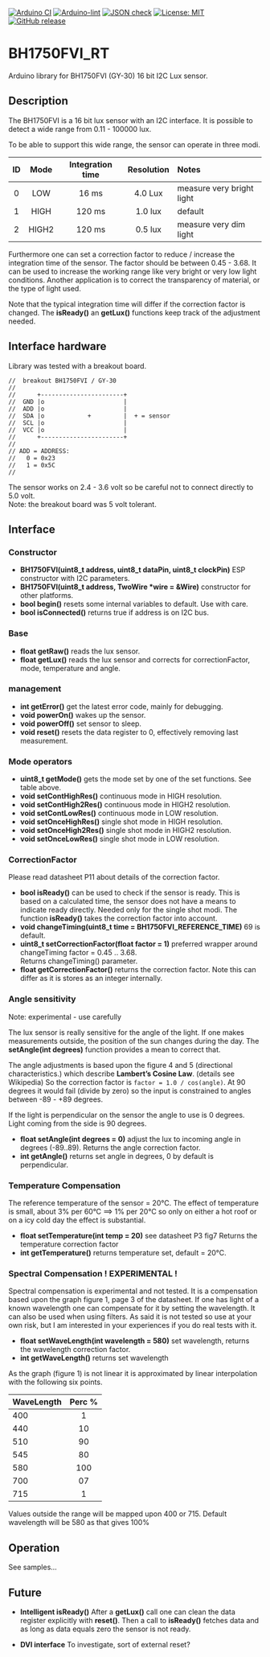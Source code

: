 
[![Arduino CI](https://github.com/RobTillaart/BH1750FVI_RT/workflows/Arduino%20CI/badge.svg)](https://github.com/marketplace/actions/arduino_ci)
[![Arduino-lint](https://github.com/RobTillaart/BH1750FVI_RT/actions/workflows/arduino-lint.yml/badge.svg)](https://github.com/RobTillaart/BH1750FVI_RT/actions/workflows/arduino-lint.yml)
[![JSON check](https://github.com/RobTillaart/BH1750FVI_RT/actions/workflows/jsoncheck.yml/badge.svg)](https://github.com/RobTillaart/BH1750FVI_RT/actions/workflows/jsoncheck.yml)
[![License: MIT](https://img.shields.io/badge/license-MIT-green.svg)](https://github.com/RobTillaart/BH1750FVI_RT/blob/master/LICENSE)
[![GitHub release](https://img.shields.io/github/release/RobTillaart/BH1750FVI_RT.svg?maxAge=3600)](https://github.com/RobTillaart/BH1750FVI_RT/releases)


# BH1750FVI_RT

Arduino library for BH1750FVI (GY-30) 16 bit I2C Lux sensor.


## Description

The BH1750FVI is a 16 bit lux sensor with an I2C interface.
It is possible to detect a wide range from 0.11 - 100000 lux.

To be able to support this wide range, the sensor can operate in three modi.

|  ID  | Mode  | Integration time | Resolution | Notes                     |
|:----:|:-----:|:----------------:|:----------:|:--------------------------|
|  0   | LOW   |     16 ms        |  4.0 Lux   | measure very bright light |
|  1   | HIGH  |    120 ms        |  1.0 lux   | default                   |
|  2   | HIGH2 |    120 ms        |  0.5 lux   | measure very dim light    |

Furthermore one can set a correction factor to reduce / increase the
integration time of the sensor.
The factor should be between 0.45 - 3.68.
It can be used to increase the working range like very bright or very low light conditions.
Another application is to correct the transparency of material, or the type of light used.

Note that the typical integration time will differ if the correction factor is changed.
The **isReady()** an **getLux()** functions keep track of the adjustment needed.


## Interface hardware

Library was tested with a breakout board.

```
//  breakout BH1750FVI / GY-30
//
//      +-----------------------+
//  GND |o                      |
//  ADD |o                      |
//  SDA |o            +         |  + = sensor
//  SCL |o                      |
//  VCC |o                      |
//      +-----------------------+
//
// ADD = ADDRESS:
//   0 = 0x23
//   1 = 0x5C
//
```
The sensor works on 2.4 - 3.6 volt so be careful not to connect directly to 5.0 volt.  
Note: the breakout board was 5 volt tolerant.


## Interface

### Constructor

- **BH1750FVI(uint8_t address, uint8_t dataPin, uint8_t clockPin)**  ESP constructor with I2C parameters.
- **BH1750FVI(uint8_t address, TwoWire \*wire = &Wire)** constructor for other platforms.
- **bool begin()** resets some internal variables to default. Use with care.
- **bool isConnected()** returns true if address is on I2C bus.


### Base

- **float getRaw()** reads the lux sensor.
- **float getLux()** reads the lux sensor and corrects for correctionFactor, mode, temperature and angle.


### management

- **int getError()** get the latest error code, mainly for debugging.
- **void powerOn()** wakes up the sensor.
- **void powerOff()** set sensor to sleep.
- **void reset()** resets the data register to 0, effectively removing last measurement.


### Mode operators

- **uint8_t getMode()** gets the mode set by one of the set functions. See table above.
- **void setContHighRes()** continuous mode in HIGH resolution.
- **void setContHigh2Res()** continuous mode in HIGH2 resolution.
- **void setContLowRes()** continuous mode in LOW resolution.
- **void setOnceHighRes()** single shot mode in HIGH resolution.
- **void setOnceHigh2Res()** single shot mode in HIGH2 resolution.
- **void setOnceLowRes()** single shot mode in LOW resolution.


### CorrectionFactor

Please read datasheet P11 about details of the correction factor.

- **bool isReady()** can be used to check if the sensor is ready.
This is based on a calculated time, the sensor does not have a means to indicate ready directly.
Needed only for the single shot modi.
The function **isReady()** takes the correction factor into account.
- **void changeTiming(uint8_t time = BH1750FVI_REFERENCE_TIME)** 69 is default.
- **uint8_t setCorrectionFactor(float factor = 1)** preferred wrapper around changeTiming factor = 0.45 .. 3.68.  
Returns changeTiming() parameter.
- **float getCorrectionFactor()** returns the correction factor.
Note this can differ as it is stores as an integer internally.


### Angle sensitivity

Note: experimental - use carefully

The lux sensor is really sensitive for the angle of the light.
If one makes measurements outside, the position of the sun changes
during the day. The **setAngle(int degrees)** function provides a mean to correct that.

The angle adjustments is based upon the figure 4 and 5 (directional characteristics.)
which describe **Lambert’s Cosine Law**. (details see  Wikipedia)
So the correction factor is ```factor = 1.0 / cos(angle)```.
At 90 degrees it would fail (divide by zero) so the input is constrained
to angles between -89 - +89 degrees.

If the light is perpendicular on the sensor the angle to use is 0 degrees.
Light coming from the side is 90 degrees.

- **float setAngle(int degrees = 0)** adjust the lux to incoming angle in degrees (-89..89). Returns the angle correction factor.
- **int getAngle()** returns set angle in degrees, 0 by default is perpendicular.


### Temperature Compensation

The reference temperature of the sensor = 20°C.
The effect of temperature is small, about 3% per 60°C ==> 1% per 20°C
so only on either a hot roof or on a icy cold day the effect is substantial.

- **float setTemperature(int temp = 20)**  see datasheet P3 fig7  Returns the temperature correction factor
- **int getTemperature()** returns temperature set, default = 20°C.


### Spectral Compensation ! EXPERIMENTAL !

Spectral compensation is experimental and not tested. It is a compensation based upon the 
graph figure 1, page 3 of the datasheet. If one has light of a known wavelength one can 
compensate for it by setting the wavelength. It can also be used when using filters. 
As said it is not tested so use at your own risk, but I am interested in your experiences
if you do real tests with it.

- **float setWaveLength(int wavelength = 580)** set wavelength, returns the wavelength correction factor.
- **int getWaveLength()** returns set wavelength

As the graph (figure 1) is not linear it is approximated by linear interpolation with the 
following six points.

| WaveLength | Perc % |
|:-----------|:------:|
|     400    |    1   |
|     440    |   10   |
|     510    |   90   |
|     545    |   80   |
|     580    |  100   |
|     700    |   07   |
|     715    |    1   |

Values outside the range will be mapped upon 400 or 715. 
Default wavelength will be 580 as that gives 100%


## Operation

See samples...


## Future

- **Intelligent isReady()**
After a **getLux()** call one can clean the data register explicitly with
**reset()**. Then a call to **isReady()** fetches data and as long as
data equals zero the sensor is not ready.

- **DVI interface**
To investigate, sort of external reset?

